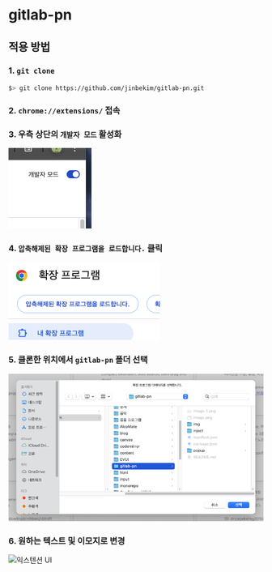 # gitlab-pn

## 적용 방법

### 1. `git clone`

```sh
$> git clone https://github.com/jinbekim/gitlab-pn.git
```

### 2. `chrome://extensions/` 접속

### 3. 우측 상단의 `개발자 모드` 활성화

  ![개발자 모드 토글](/img//dev-mode.png)

### 4. `압축해제된 확장 프로그램을 로드합니다.` 클릭

  ![프로그램 로드 버튼](/img/load.png)

### 5. 클론한 위치에서 `gitlab-pn` 폴더 선택

  ![폴더 선택 창](/img/select.png)

### 6. 원하는 텍스트 및 이모지로 변경
  ![익스텐션 UI](https://github.com/user-attachments/assets/fb211f48-4b82-448e-ae37-63e64bc5b307)
